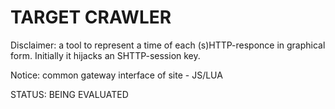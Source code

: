 # TARGET CRAWLER

Disclaimer: a tool to represent a time of each (s)HTTP-responce in graphical form. Initially it hijacks an SHTTP-session key.

Notice: common gateway interface of site - JS/LUA

STATUS: BEING EVALUATED
